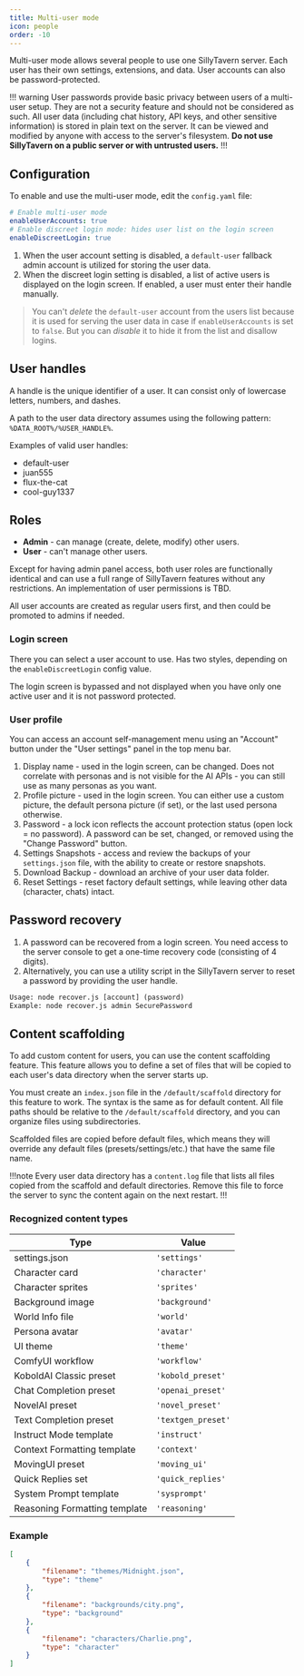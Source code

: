 ```yaml
---
title: Multi-user mode
icon: people
order: -10
---
```


Multi-user mode allows several people to use one SillyTavern server. Each user has their own settings, extensions, and data. User accounts can also be password-protected.

!!! warning
User passwords provide basic privacy between users of a multi-user setup. They are not a security feature and should not be considered as such. All user data (including chat history, API keys, and other sensitive information) is stored in plain text on the server. It can be viewed and modified by anyone with access to the server's filesystem. **Do not use SillyTavern on a public server or with untrusted users.**
!!!

## Configuration

To enable and use the multi-user mode, edit the `config.yaml` file:

```yaml
# Enable multi-user mode
enableUserAccounts: true
# Enable discreet login mode: hides user list on the login screen
enableDiscreetLogin: true
```

1. When the user account setting is disabled, a `default-user` fallback admin account is utilized for storing the user data.
2. When the discreet login setting is disabled, a list of active users is displayed on the login screen. If enabled, a user must enter their handle manually.

> You can't _delete_ the `default-user` account from the users list because it is used for serving the user data in case if `enableUserAccounts` is set to `false`. But you can _disable_ it to hide it from the list and disallow logins.

## User handles

A handle is the unique identifier of a user. It can consist only of lowercase letters, numbers, and dashes.

A path to the user data directory assumes using the following pattern: `%DATA_ROOT%/%USER_HANDLE%`.

Examples of valid user handles:

-   default-user
-   juan555
-   flux-the-cat
-   cool-guy1337

## Roles

-   **Admin** - can manage (create, delete, modify) other users.
-   **User** - can't manage other users.

Except for having admin panel access, both user roles are functionally identical and can use a full range of SillyTavern features without any restrictions. An implementation of user permissions is TBD.

All user accounts are created as regular users first, and then could be promoted to admins if needed.

### Login screen

There you can select a user account to use. Has two styles, depending on the `enableDiscreetLogin` config value.

The login screen is bypassed and not displayed when you have only one active user and it is not password protected.

### User profile

You can access an account self-management menu using an "Account" button under the "User settings" panel in the top menu bar.

1. Display name - used in the login screen, can be changed. Does not correlate with personas and is not visible for the AI APIs - you can still use as many personas as you want.
2. Profile picture - used in the login screen. You can either use a custom picture, the default persona picture (if set), or the last used persona otherwise.
3. Password - a lock icon reflects the account protection status (open lock = no password). A password can be set, changed, or removed using the "Change Password" button.
4. Settings Snapshots - access and review the backups of your `settings.json` file, with the ability to create or restore snapshots.
5. Download Backup - download an archive of your user data folder.
6. Reset Settings - reset factory default settings, while leaving other data (character, chats) intact.

## Password recovery

1. A password can be recovered from a login screen. You need access to the server console to get a one-time recovery code (consisting of 4 digits).
2. Alternatively, you can use a utility script in the SillyTavern server to reset a password by providing the user handle.

```txt
Usage: node recover.js [account] (password)
Example: node recover.js admin SecurePassword
```

## Content scaffolding

To add custom content for users, you can use the content scaffolding feature. This feature allows you to define a set of files that will be copied to each user's data directory when the server starts up.

You must create an `index.json` file in the `/default/scaffold` directory for this feature to work. The syntax is the same as for default content. All file paths should be relative to the `/default/scaffold` directory, and you can organize files using subdirectories.

Scaffolded files are copied before default files, which means they will override any default files (presets/settings/etc.) that have the same file name.

!!!note
Every user data directory has a `content.log` file that lists all files copied from the scaffold and default directories. Remove this file to force the server to sync the content again on the next restart.
!!!

### Recognized content types

| Type                          | Value                |
|-------------------------------|----------------------|
| settings.json                 | `'settings'`         |
| Character card                | `'character'`        |
| Character sprites             | `'sprites'`          |
| Background image              | `'background'`       |
| World Info file               | `'world'`            |
| Persona avatar                | `'avatar'`           |
| UI theme                      | `'theme'`            |
| ComfyUI workflow              | `'workflow'`         |
| KoboldAI Classic preset       | `'kobold_preset'`    |
| Chat Completion preset        | `'openai_preset'`    |
| NovelAI preset                | `'novel_preset'`     |
| Text Completion preset        | `'textgen_preset'`   |
| Instruct Mode template        | `'instruct'`         |
| Context Formatting template   | `'context'`          |
| MovingUI preset               | `'moving_ui'`        |
| Quick Replies set             | `'quick_replies'`    |
| System Prompt template        | `'sysprompt'`        |
| Reasoning Formatting template | `'reasoning'`        |

### Example

```json
[
    {
        "filename": "themes/Midnight.json",
        "type": "theme"
    },
    {
        "filename": "backgrounds/city.png",
        "type": "background"
    },
    {
        "filename": "characters/Charlie.png",
        "type": "character"
    }
]
```
